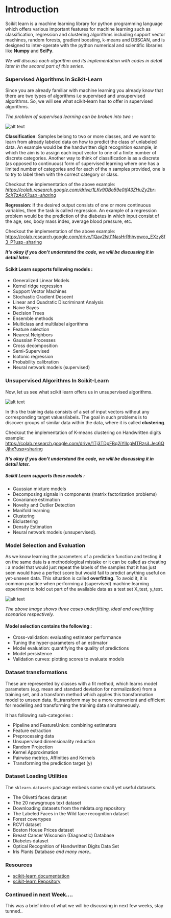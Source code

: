 # Introduction

Scikit learn is a machine learning library for python programming language which offers various important features for machine learning such as classification, regression and clustering algorithms including support vector machines, random forests, gradient boosting, k-means and DBSCAN, and is designed to inter-operate with the python numerical and scientific libraries like **Numpy** and **SciPy**.

_We will discuss each algorithm and its implementation with codes in detail later in the second part of this series._

### Supervised Algorithms In Scikit-Learn

Since you are already familiar with machine learning you already know that there are two types of algorithms i.e supervised and unsupervised algorithms.
So, we will see what scikit-learn has to offer in supervised algorithms.

_The problem of supervised learning can be broken into two_ :

![alt text](https://lh3.googleusercontent.com/DxdPPzBM69RJvSGtKn7HulpYX-2IhDctSprGrOSxEaLe2oreh1GFhJ90rp4cLVR0gWMN-G4e9BMCAMWJi1knHwkk_n_OTjSxMPIFbIgM1hLQUYM92VrK94RWIVyqNZn1fvVjnYKGbuZvF7qfOw6n9kpvquoSFKvZ5ZxA3Gh6urxmsoFhXftQT1ddWl9SQbjGcPTbODxebc7v2d-AN2tajnBdtWRJZCfvpBk4HUwMqHJW-mCcLHGUItRDqEpIIkl4yW2EJ4wppECTVzKSyExOMdBhEiVdA9AlT_rThggzgd3PH49-2cdwhbpf8KDTegPQ4qEV5VGSfwg6uCJ9nMJ6WFGfVzYEuRrCEg39f5uwXsL7JPFRFEWwv371duoddm7gHNqdzLnGmZ5GRYCa_kkug6sxB6Ln-I1pQQG1wsaTSsiOdCpNX5G2SSDNqdqR5YpMUdgekhMpIczsVAW7azxK5BQ57yZxB2fgozsLJ2aAylTLoocs8VVo4IgMkMZP0eR34RPphw3BRqhe_epvOtZffh61GY0rIvIIoKjYQqbd2L8LONQZ4wvrhGsqQ-7djuZVI76214FqeX-icdyvV2qJRVHfCly3oEhSUwpi8ONaRES_h7owLyeGbdpiBq13AGiQYZmegDnRc3b17o6jqyZVZXuYx81JatVnZ-m1Y0P6vYgKM3sdp8QrqdXtL2KXPg=w608-h308-no?authuser=0)

**Classification**: Samples belong to two or more classes, and we want to learn from already labeled data on how to predict the class of unlabeled data. An example would be the handwritten digit recognition example, in which the aim is to assign each input vector to one of a finite number of discrete categories. Another way to think of classification is as a discrete (as opposed to continuous) form of supervised learning where one has a limited number of categories and for each of the n samples provided, one is to try to label them with the correct category or class.

Checkout the implementation of the above example: 
_https://colab.research.google.com/drive/1LKv9OBo59e0tf43ZHuZy2br-5cXTzAoX?usp=sharing_

**Regression**: If the desired output consists of one or more continuous variables, then the task is called regression. An example of a regression problem would be the prediction of the diabetes in which input consist of the age, sex, body mass index, average blood pressure, etc.

Checkout the implementation of the above example: 
https://colab.research.google.com/drive/1Qav2lstI1NasHrRhhvpwco_EXzy8f3_P?usp=sharing

_**It's okay if you don't understand the code, we will be discussing it in detail later.**_

#### Scikit Learn supports following models :
- Generalized Linear Models
- Kernel ridge regression
- Support Vector Machines
- Stochastic Gradient Descent
- Linear and Quadratic Discriminant Analysis
- Naive Bayes
- Decision Trees
- Ensemble methods
- Multiclass and multilabel algorithms
- Feature selection
- Nearest Neighbors
- Gaussian Processes
- Cross decomposition
- Semi-Supervised
- Isotonic regression
- Probability calibration
- Neural network models (supervised)

### Unsupervised Algorithms In Scikit-Learn

Now, let us see what scikit learn offers us in unsupervised algorithms.

![alt text](https://lh3.googleusercontent.com/Wy4g2pdRGr4lR2dq65TgSoyurKOFdfzuiStCg6M9t-4dikRdP9s1owllUYRqfyq3Nu3ZYoYnKK6-7VdSzWnZgTmmdANGYqteQU-6UeI16Q41Zx3FEKnVXb90c5V1INJcBA-iSSAWmrqmoHJXgBz-3V4cK-ruCf7p4VX5o1TdPSNWsOCxjHgn6V4W6oXAf6XrI0KIC0CMUkcuJz4wyTlzR_Z3hjYNz-VgAjLp_SES4FM9YAQhJeUJlUVZGBU9xagAxNkSx2jgkjBCRA_8t4T5OetS9xu2wodMJ9Ef1E2Rx1NtUOjc8i7TW8BTfmtU5n--x8ukce2WKpTifDESjYfX-NLreiH5N1sGKxrS2CW9D3_c7Bzp2B0BQJagOCYJGAFFbF_uZzAl4PEKvNuD2a6WdYpno5Cqrh87xe7GQgirzC9hTrc0P4v3VwV6wF8oUlwz7P6dvKWg32twvTjRU2LM7DFqYwhXGbtPMV5FQCwE3AFhGjYMPC6a-53wqif-0uWK6AXKCVU2IsMdp9VPdbI43IusEetfHaZrGMN_Ybx9OWqPB9eS7EWr2_JRIKzSI_FwSqVw2rzxLdfs0D4yn-PsIRxuv_uX9DebTafsl3Ec3pGgxMuuda-jlka52l4eWbcOLdZILOxXHjaZO2-KPRnsPNT771v211-qSB8LS9B8LD4-SM1zSFqCEb4eUpx2GQ=w561-h283-no?authuser=0)

In this the training data consists of a set of input vectors without any corresponding target values/labels. The goal in such problems is to discover groups of similar data within the data, where it is called **clustering**.

Checkout the implementation of K-means clustering on Handwritten digits example: 
https://colab.research.google.com/drive/1Tj3TDpFBq2iYIIcgMTRzsiLJec6QJjhx?usp=sharing

_**It's okay if you don't understand the code, we will be discussing it in detail later.**_

##### Scikit Learn supports these models :

- Gaussian mixture models
- Decomposing signals in components (matrix factorization problems)
- Covariance estimation
- Novelty and Outlier Detection
- Manifold learning
- Clustering
- Biclustering
- Density Estimation
- Neural network models (unsupervised).



### Model Selection and Evaluation

As we know learning the parameters of a prediction function and testing it on the same data is a methodological mistake or it can be called as cheating : a model that would just repeat the labels of the samples that it has just seen would have a perfect score but would fail to predict anything useful on yet-unseen data. This situation is called **overfitting**. To avoid it, it is common practice when performing a (supervised) machine learning experiment to hold out part of the available data as a test set X_test, y_test.

![alt text](https://lh3.googleusercontent.com/N08sM5VpoSNr9_Hbul58fzSni4KW3WiJXArEgU2Ffh9KAzYP9wwHon6tIw3zLIgr6mZPvBzOjZja547Ol2GAVIxpGLbXpRAcAZpRXBWRPC6hTOHFXS0sTnKgPzS4gCwJYJI8agyjvi_a0VlStEcpE_ID8U8W7a2BxKSpiwmkezpy3F3BNhuFtIeK87LZzhv5e1xArf8_XrwyH5i_JNx1V5Xddr_2LVd4w95Qb5QreAbf6m-6Qh21zBY6J3VbkUNtwtR1NXLhH3CLxwl-IeYHSxwPvlgZKSK7YKnIFP1GCLDVTVFrt_Ohgc_zgEgUhwnUFmQMi0prynl_E4PBC1Vdysv6iD4QcgZ6Fbldb7SJC08M_OV8bZrpqAYy55QMHgGGuaUtSS8SJ9ZGSt9Fdz1lhTrNMLpXRySB23ffBjyYOeuzy_Si4XLybz20Y7odoaWJgr3wbeB-xDpu4y8NlUEIQ0LtZOSug-6dswbi-1SJXpyW4mSKU6Ee2XmisPuUWay1EIrfdCNUEqXWw4jJKBqTYMPfx95TVZ9rv9qMWWXLbU4BSURVVEJfRdYVvpZCu_2ZPq3CKjfGcFR9h_31UjwgoM1dw6e0WJbjI7ZHSY9RXtTEJSWPVNWoAFmn-rJVEWT36drsfLcVWqyxUNUzp_Wnevp71GORT4b7vQysi53rZpgaXZwdTE6ND9Zzsn8s6w=w1400-h500-no?authuser=0)

_The above image shows three cases underfitting, ideal and overfitting scenarios respectively._

#### Model selection contains the following :
- Cross-validation: evaluating estimator performance
- Tuning the hyper-parameters of an estimator
- Model evaluation: quantifying the quality of predictions
- Model persistence
- Validation curves: plotting scores to evaluate models

### Dataset transformations

These are represented by classes with a fit method, which learns model parameters (e.g. mean and standard deviation for normalization) from a training set, and a transform method which applies this transformation model to unseen data. fit_transform may be a more convenient and efficient for modelling and transforming the training data simultaneously.

It has following sub-categories :
- Pipeline and FeatureUnion: combining estimators
- Feature extraction
- Preprocessing data
- Unsupervised dimensionality reduction
- Random Projection
- Kernel Approximation
- Pairwise metrics, Affinities and Kernels
- Transforming the prediction target (y)

### Dataset Loading Utilities

The `sklearn.datasets` package embeds some small yet useful datasets.

- The Olivetti faces dataset
- The 20 newsgroups text dataset
- Downloading datasets from the mldata.org repository
- The Labeled Faces in the Wild face recognition dataset
- Forest covertypes
- RCV1 dataset
- Boston House Prices dataset
- Breast Cancer Wisconsin (Diagnostic) Database
- Diabetes dataset
- Optical Recognition of Handwritten Digits Data Set
- Iris Plants Database
_and many more.._

### Resources

- [scikit-learn documentation](https://scikit-learn.org/)
- [scikit-learn Repository](https://github.com/scikit-learn/scikit-learn)

### Continued in next Week....
This was a brief intro of what we will be discussing in next few weeks, stay tunned..
